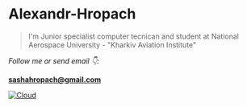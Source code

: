 # Alexandr-Hropach

> I'm Junior specialist computer tecnican
> and
> student at National Aerospace University - "Kharkiv Aviation Institute"

*Follow me or send email 👇:*

**<sashahropach@gmail.com>**

[![Cloud](https://img.shields.io/badge/instagram-ffffff?style=for-the-badge&logo=instagram)](https://www.instagram.com/sashafaust991/)
